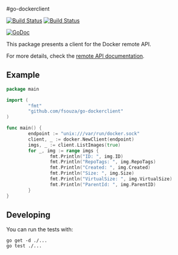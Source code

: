 #go-dockerclient

[![Build Status](https://drone.io/github.com/fsouza/go-dockerclient/status.png)](https://drone.io/github.com/fsouza/go-dockerclient/latest)
[![Build Status](https://travis-ci.org/fsouza/go-dockerclient.png)](https://travis-ci.org/fsouza/go-dockerclient)

[![GoDoc](http://godoc.org/github.com/fsouza/go-dockerclient?status.png)](http://godoc.org/github.com/fsouza/go-dockerclient)

This package presents a client for the Docker remote API.

For more details, check the [remote API documentation](http://docs.docker.io/en/latest/reference/api/docker_remote_api/).

## Example

```go
package main

import (
        "fmt"
        "github.com/fsouza/go-dockerclient"
)

func main() {
        endpoint := "unix:///var/run/docker.sock"
        client, _ := docker.NewClient(endpoint)
        imgs, _ := client.ListImages(true)
        for _, img := range imgs {
                fmt.Println("ID: ", img.ID)
                fmt.Println("RepoTags: ", img.RepoTags)
                fmt.Println("Created: ", img.Created)
                fmt.Println("Size: ", img.Size)
                fmt.Println("VirtualSize: ", img.VirtualSize)
                fmt.Println("ParentId: ", img.ParentID)
        }
}
```

## Developing

You can run the tests with:

    go get -d ./...
    go test ./...
